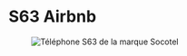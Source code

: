 # S63 Airbnb

<figure class="center half">
  <img alt="Téléphone S63 de la marque Socotel" src="https://user-images.githubusercontent.com/1282106/198391507-ade7d01d-d9ab-4764-a400-38cb02848eda.jpg">
</figure>
